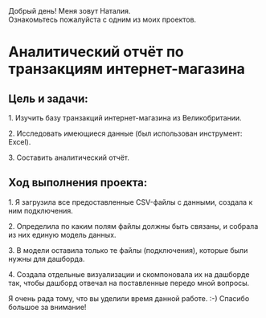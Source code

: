 <!DOCTYPE html>
<body>
                <span class="content__description">Добрый день! Меня зовут Наталия. <br/> Ознакомьтесь пожалуйста с одним из моих проектов.</span>
                </nav>
            </div>
        </div>
        <div class="content__main">
            <h1 class="content__about-header">Аналитический отчёт по транзакциям интернет-магазина</h1>
            <div class="content__main-item">
                <div class="main-item__description">
                   <h2 class="content__subheader">Цель и задачи:</h2>
                    <p>1. Изучить базу транзакций интернет-магазина из Великобритании.</p>
                    <p>2. Исследовать имеющиеся данные (был использован инструмент: Excel).</p>
                   <p>3. Составить аналитический отчёт.</p>
                </div>
           <h2 class="content__subheader">Ход выполнения проекта:</h2>
               <p>1. Я загрузила все предоставленные CSV-файлы с данными, создала к ним подключения.</p>
               <p>2. Определила по каким полям файлы должны быть связаны, и собрала из них единую модель данных.</p>
               <p>3. В модели оставила только те файлы (подключения), которые были нужны для дашборда.</p>
               <p>4. Создала отдельные визуализации и скомпоновала их на дашборде так, чтобы дашборд отвечал на поставленные передо мной вопросы.</p>
                </div>
            <div class="content__main-item">
                <div class="main-item__description">
                    <p>Я очень рада тому, что вы уделили время данной работе. :-) Спасибо большое за внимание!</p>
                </div>
</body>
</html>
